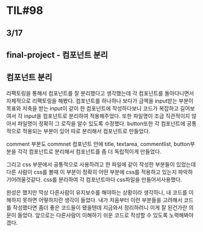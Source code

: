 # TIL#98

## 3/17

## final-project - 컴포넌트 분리

## 컴포넌트 분리
리팩토링을 통해서 컴포넌트를 잘 분리했다고 생각했는데 각 컴포넌트를 돌아다니면서 자체적으로 리팩토링을 해봤다. 컴포넌트를 하나하나 보다가 금액을 input받는 부분이 목표와 저축을 받는 input이 같이 한 컴포넌트에 작성하다보니 코드가 복잡하고 길어보여서 각 input을 컴포넌트로 분리하여 적용해주었다. 또한 파일명이 조금 직관적이지 않아서 파일명이 정확히 그 로직을 알수 있도록 수정했다. button또한 각 컴포넌트에 공통적으로 적용되는 부분이 있어 따로 분리해서 컴포넌트로 만들었다.

comment 부분도 commnet 컴포넌트 안에 title, textarea, commentlist, button부분을 각각 컴포넌트로 분리해서 컴포넌트를 좀 더 독립적이게 만들었다. 

그리고 css 부분에서 공통적으로 사용하려고 한 파일에 같이 작성한 부분들이 있었는데 다른 사람이 css를 볼때 이 부분이 정확히 어떤 부분에 css를 적용하고 있는지 파악하기어려울것같다. css를 분리하여 각 컴포넌트마다 css파일을 만들어서사용했다. 

완성은 했지만 막상 다른사람이 유지보수를 해야하는 상황이라 생각하니, 내 코드를 이해하지 못하면 어떻하지란 생각이 들었다. 내가 처음부터 이런 부분들을 고려해서 코드를 작성했다면 좀더 좋은 코드들이 됐을텐데 지금와서 정리하려니 이게 잘 된건가란 의문이 들었다. 앞으로는 다른사람이 이해하기 쉬운 코드로 작성할 수 있도록 노력해봐야겠다. 